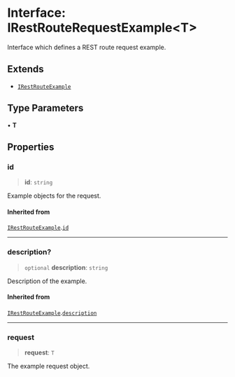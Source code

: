 # Interface: IRestRouteRequestExample\<T\>

Interface which defines a REST route request example.

## Extends

- [`IRestRouteExample`](IRestRouteExample.md)

## Type Parameters

• **T**

## Properties

### id

> **id**: `string`

Example objects for the request.

#### Inherited from

[`IRestRouteExample`](IRestRouteExample.md).[`id`](IRestRouteExample.md#id)

***

### description?

> `optional` **description**: `string`

Description of the example.

#### Inherited from

[`IRestRouteExample`](IRestRouteExample.md).[`description`](IRestRouteExample.md#description)

***

### request

> **request**: `T`

The example request object.
